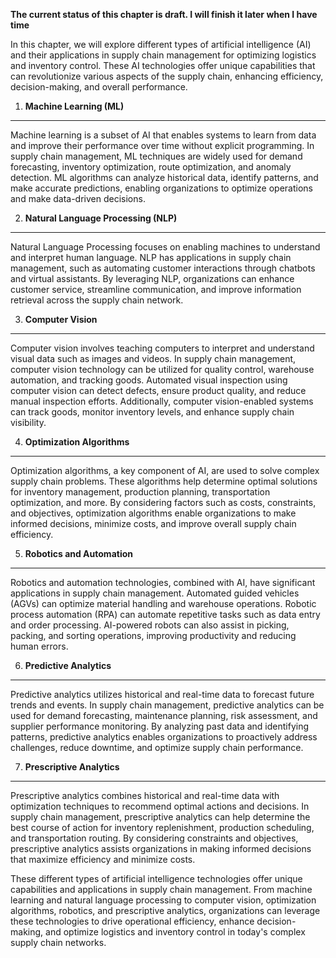 **The current status of this chapter is draft. I will finish it later when I have time**

In this chapter, we will explore different types of artificial intelligence (AI) and their applications in supply chain management for optimizing logistics and inventory control. These AI technologies offer unique capabilities that can revolutionize various aspects of the supply chain, enhancing efficiency, decision-making, and overall performance.

1. **Machine Learning (ML)**
----------------------------

Machine learning is a subset of AI that enables systems to learn from data and improve their performance over time without explicit programming. In supply chain management, ML techniques are widely used for demand forecasting, inventory optimization, route optimization, and anomaly detection. ML algorithms can analyze historical data, identify patterns, and make accurate predictions, enabling organizations to optimize operations and make data-driven decisions.

2. **Natural Language Processing (NLP)**
----------------------------------------

Natural Language Processing focuses on enabling machines to understand and interpret human language. NLP has applications in supply chain management, such as automating customer interactions through chatbots and virtual assistants. By leveraging NLP, organizations can enhance customer service, streamline communication, and improve information retrieval across the supply chain network.

3. **Computer Vision**
----------------------

Computer vision involves teaching computers to interpret and understand visual data such as images and videos. In supply chain management, computer vision technology can be utilized for quality control, warehouse automation, and tracking goods. Automated visual inspection using computer vision can detect defects, ensure product quality, and reduce manual inspection efforts. Additionally, computer vision-enabled systems can track goods, monitor inventory levels, and enhance supply chain visibility.

4. **Optimization Algorithms**
------------------------------

Optimization algorithms, a key component of AI, are used to solve complex supply chain problems. These algorithms help determine optimal solutions for inventory management, production planning, transportation optimization, and more. By considering factors such as costs, constraints, and objectives, optimization algorithms enable organizations to make informed decisions, minimize costs, and improve overall supply chain efficiency.

5. **Robotics and Automation**
------------------------------

Robotics and automation technologies, combined with AI, have significant applications in supply chain management. Automated guided vehicles (AGVs) can optimize material handling and warehouse operations. Robotic process automation (RPA) can automate repetitive tasks such as data entry and order processing. AI-powered robots can also assist in picking, packing, and sorting operations, improving productivity and reducing human errors.

6. **Predictive Analytics**
---------------------------

Predictive analytics utilizes historical and real-time data to forecast future trends and events. In supply chain management, predictive analytics can be used for demand forecasting, maintenance planning, risk assessment, and supplier performance monitoring. By analyzing past data and identifying patterns, predictive analytics enables organizations to proactively address challenges, reduce downtime, and optimize supply chain performance.

7. **Prescriptive Analytics**
-----------------------------

Prescriptive analytics combines historical and real-time data with optimization techniques to recommend optimal actions and decisions. In supply chain management, prescriptive analytics can help determine the best course of action for inventory replenishment, production scheduling, and transportation routing. By considering constraints and objectives, prescriptive analytics assists organizations in making informed decisions that maximize efficiency and minimize costs.

These different types of artificial intelligence technologies offer unique capabilities and applications in supply chain management. From machine learning and natural language processing to computer vision, optimization algorithms, robotics, and prescriptive analytics, organizations can leverage these technologies to drive operational efficiency, enhance decision-making, and optimize logistics and inventory control in today's complex supply chain networks.
